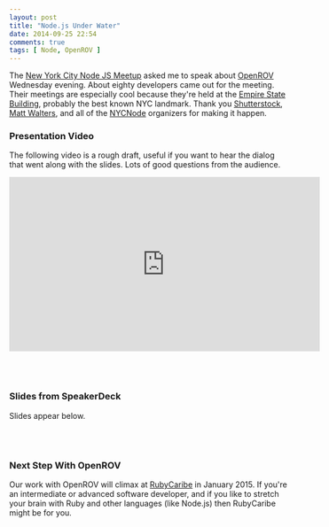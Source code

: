 ```yaml
---
layout: post
title: "Node.js Under Water"
date: 2014-09-25 22:54
comments: true
tags: [ Node, OpenROV ]
---
```

The [New York City Node JS Meetup](http://www.meetup.com/nodejs/events/206159562) asked me to speak about [OpenROV](http://rayhightower.com/blog/2014/06/16/citizen-science-with-openrov/) Wednesday evening. About eighty developers came out for the meeting. Their meetings are especially cool because they're held at the [Empire State Building](http://www.esbnyc.com/), probably the best known NYC landmark. Thank you [Shutterstock](http://shutterstock.com), [Matt Walters](https://twitter.com/mateodelnorte), and all of the [NYCNode](http://twitter.com/nycnode) organizers for making it happen. 

<!--more-->

### Presentation Video

The following video is a rough draft, useful if you want to hear the dialog that went along with the slides. Lots of good questions from the audience. 

<div class="video-container">
<iframe width="560" height="315" src="https://www.youtube.com/embed/SBL28s75CzA?rel=0&amp;showinfo=0" frameborder="0" allowfullscreen></iframe>
</div>

&nbsp;<br/>
&nbsp;<br/>

### Slides from SpeakerDeck

Slides appear below.

<center><script async class="speakerdeck-embed" data-id="25d9158026930132408f62c99fab29cb" data-ratio="1.75" src="//speakerdeck.com/assets/embed.js"></script></center>

&nbsp;<br/>
&nbsp;<br/>

### Next Step With OpenROV

Our work with OpenROV will climax at [RubyCaribe](http://rubycaribe.com) in January 2015. If you're an intermediate or advanced software developer, and if you like to stretch your brain with Ruby and other languages (like Node.js) then RubyCaribe might be for you.

